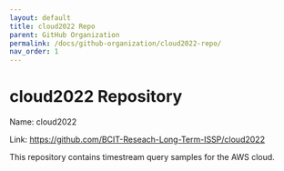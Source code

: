 ```yaml
---
layout: default
title: cloud2022 Repo
parent: GitHub Organization
permalink: /docs/github-organization/cloud2022-repo/
nav_order: 1
---
```


# cloud2022 Repository

Name: cloud2022

Link: <a href="https://github.com/BCIT-Reseach-Long-Term-ISSP/cloud2022">https://github.com/BCIT-Reseach-Long-Term-ISSP/cloud2022</a>

This repository contains timestream query samples for the AWS cloud.
